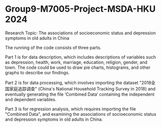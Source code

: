 # Group9-M7005-Project-MSDA-HKU 2024

Research Topic: The associations of socioeconomic status and depression symptoms in old adults in China

The running of the code consists of three parts. 

Part 1 is for data description, which includes descriptions of variables such as depression, health, work, marriage, education, religion, gender, and town. The code could be used to draw pie charts, histograms, and other graphs to describe our findings.

Part 2 is for data processing, which involves importing the dataset "2018全国家庭追踪调查" (China's National Household Tracking Survey in 2018) and eventually generating the file ‘Combined Data’ containing the independent and dependent variables.

Part 3 is for regression analysis, which requires importing the file "Combined Data", and examining the associations of socioeconomic status and depression symptoms in old adults in China.
